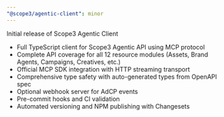 ```yaml
---
"@scope3/agentic-client": minor
---
```


Initial release of Scope3 Agentic Client

- Full TypeScript client for Scope3 Agentic API using MCP protocol
- Complete API coverage for all 12 resource modules (Assets, Brand Agents, Campaigns, Creatives, etc.)
- Official MCP SDK integration with HTTP streaming transport
- Comprehensive type safety with auto-generated types from OpenAPI spec
- Optional webhook server for AdCP events
- Pre-commit hooks and CI validation
- Automated versioning and NPM publishing with Changesets
